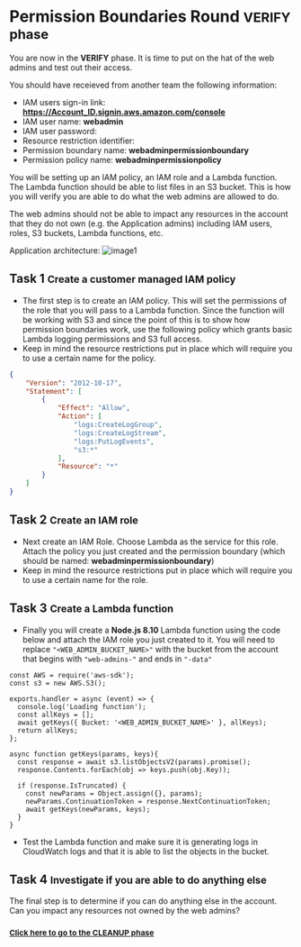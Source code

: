# Permission Boundaries Round <small>VERIFY phase</small>

You are now in the **VERIFY** phase. It is time to put on the hat of the web admins and test out their access. 

You should have receieved from another team the following information:

* IAM users sign-in link:	**https://Account_ID.signin.aws.amazon.com/console**
* IAM user name:	**webadmin**
* IAM user password:	
* Resource restriction identifier:	
* Permission boundary name: **webadminpermissionboundary**
* Permission policy name: **webadminpermissionpolicy**

You will be setting up an IAM policy, an IAM role and a Lambda function. The Lambda function should be able to list files in an S3 bucket. This is how you will verify you are able to do what the web admins are allowed to do.

The web admins should not be able to impact any resources in the account  that they do not own (e.g. the Application admins) including IAM users, roles, S3 buckets, Lambda functions, etc.

Application architecture: ![image1](./images/architecture.png)

## Task 1 <small>Create a customer managed IAM policy</small>
	
* The first step is to create an IAM policy. This will set the permissions of the role that you will pass to a Lambda function. Since the function will be working with S3 and since the point of this is to show how permission boundaries work, use the following policy which grants basic Lambda logging permissions and S3 full access. 
* Keep in mind the resource restrictions put in place which will require you to use a certain name for the policy.

``` json
{
    "Version": "2012-10-17",
    "Statement": [
        {
            "Effect": "Allow",
            "Action": [
                "logs:CreateLogGroup",
                "logs:CreateLogStream",
                "logs:PutLogEvents",
                "s3:*"
            ],
            "Resource": "*"
        }
    ]
}
```

## Task 2 <small>Create an IAM role</small>

* Next create an IAM Role. Choose Lambda as the service for this role. Attach the policy you just created and the permission boundary (which should be named:  **webadminpermissionboundary**)
* Keep in mind the resource restrictions put in place which will require you to use a certain name for the role.
	
## Task 3 <small>Create a Lambda function</small>

* Finally you will create a **Node.js 8.10** Lambda function using the code below and attach the IAM role you just created to it. You will need to replace `"<WEB_ADMIN_BUCKET_NAME>"` with the bucket from the account that begins with `"web-admins-"` and ends in `"-data"`

``` node
const AWS = require('aws-sdk');
const s3 = new AWS.S3();

exports.handler = async (event) => {
  console.log('Loading function');
  const allKeys = [];
  await getKeys({ Bucket: '<WEB_ADMIN_BUCKET_NAME>' }, allKeys);
  return allKeys;
};

async function getKeys(params, keys){
  const response = await s3.listObjectsV2(params).promise();
  response.Contents.forEach(obj => keys.push(obj.Key));

  if (response.IsTruncated) {
    const newParams = Object.assign({}, params);
    newParams.ContinuationToken = response.NextContinuationToken;
    await getKeys(newParams, keys); 
  }
}
```

* Test the Lambda function and make sure it is generating logs in CloudWatch logs and that it is able to list the objects in the bucket.

## Task 4 <small>Investigate if you are able to do anything else</small>

The final step is to determine if you can do anything else in the account. Can you impact any resources not owned by the web admins?

### <small>[Click here to go to the CLEANUP phase](./cleanup.md)</small>

